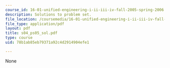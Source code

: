 ```yaml
---
course_id: 16-01-unified-engineering-i-ii-iii-iv-fall-2005-spring-2006
description: Solutions to problem set.
file_location: /coursemedia/16-01-unified-engineering-i-ii-iii-iv-fall-2005-spring-2006/78b1ab85eb79371a92c4d2914904efe1_s04_ps05_sol.pdf
file_type: application/pdf
layout: pdf
title: s04_ps05_sol.pdf
type: course
uid: 78b1ab85eb79371a92c4d2914904efe1

---
```

None